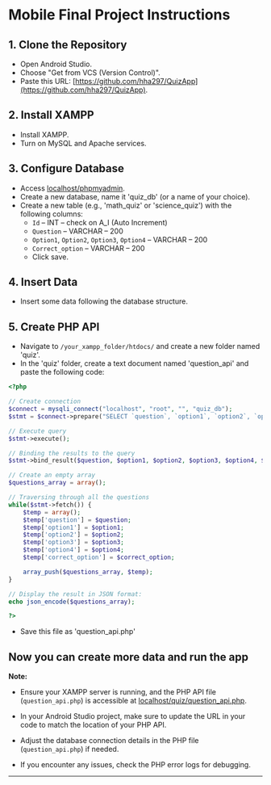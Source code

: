 # Mobile Final Project Instructions

## 1. Clone the Repository

- Open Android Studio.
- Choose "Get from VCS (Version Control)".
- Paste this URL: [https://github.com/hha297/QuizApp](https://github.com/hha297/QuizApp).

## 2. Install XAMPP

- Install XAMPP.
- Turn on MySQL and Apache services.

## 3. Configure Database

- Access [localhost/phpmyadmin](http://localhost/phpmyadmin).
- Create a new database, name it 'quiz_db' (or a name of your choice).
- Create a new table (e.g., 'math_quiz' or 'science_quiz') with the following columns:
  - `Id` – INT – check on A_I (Auto Increment)
  - `Question` – VARCHAR – 200
  - `Option1`, `Option2`, `Option3`, `Option4` – VARCHAR – 200
  - `Correct_option` – VARCHAR – 200
  - Click save.

## 4. Insert Data

- Insert some data following the database structure.

## 5. Create PHP API

- Navigate to `/your_xampp_folder/htdocs/` and create a new folder named 'quiz'.
- In the 'quiz' folder, create a text document named 'question_api' and paste the following code:

```php
<?php

// Create connection
$connect = mysqli_connect("localhost", "root", "", "quiz_db");
$stmt = $connect->prepare("SELECT `question`, `option1`, `option2`, `option3`, `option4`, `correct_option` FROM `math_quiz`");

// Execute query
$stmt->execute();

// Binding the results to the query
$stmt->bind_result($question, $option1, $option2, $option3, $option4, $correct_option);

// Create an empty array 
$questions_array = array();

// Traversing through all the questions
while($stmt->fetch()) {
    $temp = array();
    $temp['question'] = $question;
    $temp['option1'] = $option1;
    $temp['option2'] = $option2;
    $temp['option3'] = $option3;   
    $temp['option4'] = $option4;   
    $temp['correct_option'] = $correct_option;

    array_push($questions_array, $temp);
}

// Display the result in JSON format:
echo json_encode($questions_array);

?>
```

- Save this file as 'question_api.php'



## Now you can create more data and run the app


**Note:**

- Ensure your XAMPP server is running, and the PHP API file (`question_api.php`) is accessible at [localhost/quiz/question_api.php](http://localhost/quiz/question_api.php).

- In your Android Studio project, make sure to update the URL in your code to match the location of your PHP API.

- Adjust the database connection details in the PHP file (`question_api.php`) if needed.

- If you encounter any issues, check the PHP error logs for debugging.

---


